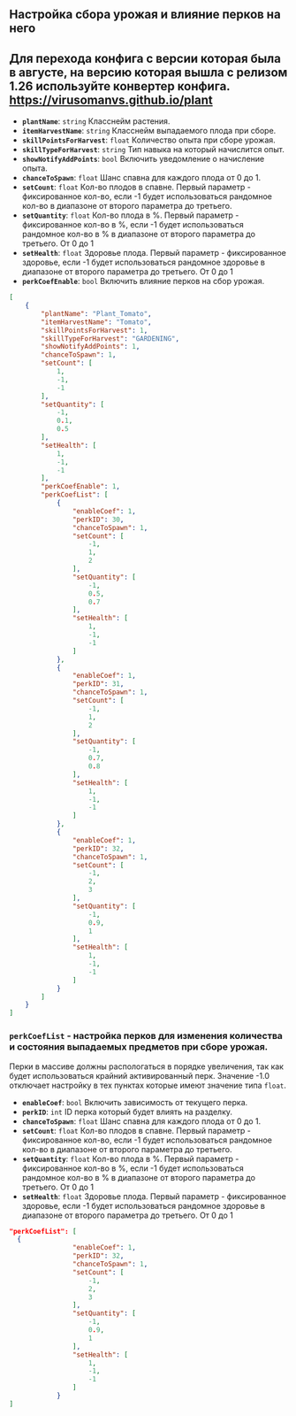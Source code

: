 ## Настройка сбора урожая и влияние перков на него

## Для перехода конфига с версии которая была в августе, на версию которая вышла с релизом 1.26 используйте конвертер конфига. https://virusomanvs.github.io/plant


- **`plantName`**: `string` Класснейм растения.
- **`itemHarvestName`**: `string` Класснейм выпадаемого плода при сборе.
- **`skillPointsForHarvest`**: `float` Количество опыта при сборе урожая.
- **`skillTypeForHarvest`**: `string` Тип навыка на который начислится опыт.
- **`showNotifyAddPoints`**: `bool` Включить уведомление о начисление опыта.
- **`chanceToSpawn`**: `float`  Шанс спавна для каждого плода от 0 до 1.
- **`setCount`**: `float` Кол-во плодов в спавне. Первый параметр - фиксированное кол-во, если -1 будет использоваться рандомное кол-во в диапазоне от второго параметра до третьего.
- **`setQuantity`**: `float` Кол-во плода в %. Первый параметр - фиксированное кол-во в %, если -1 будет использоваться рандомное кол-во в % в диапазоне от второго параметра до третьего. От 0 до 1
- **`setHealth`**: `float` Здоровье плода. Первый параметр - фиксированное здоровье, если -1 будет использоваться рандомное здоровье в диапазоне от второго параметра до третьего. От 0 до 1
- **`perkCoefEnable`**: `bool` Включить влияние перков на сбор урожая.
  
```json
[
    {
        "plantName": "Plant_Tomato",
        "itemHarvestName": "Tomato",
        "skillPointsForHarvest": 1,
        "skillTypeForHarvest": "GARDENING",
        "showNotifyAddPoints": 1,
        "chanceToSpawn": 1,
        "setCount": [
            1,
            -1,
            -1
        ],
        "setQuantity": [
            -1,
            0.1,
            0.5
        ],
        "setHealth": [
            1,
            -1,
            -1
        ],
        "perkCoefEnable": 1,
        "perkCoefList": [
            {
                "enableCoef": 1,
                "perkID": 30,
                "chanceToSpawn": 1,
                "setCount": [
                    -1,
                    1,
                    2
                ],
                "setQuantity": [
                    -1,
                    0.5,
                    0.7
                ],
                "setHealth": [
                    1,
                    -1,
                    -1
                ]
            },
            {
                "enableCoef": 1,
                "perkID": 31,
                "chanceToSpawn": 1,
                "setCount": [
                    -1,
                    1,
                    2
                ],
                "setQuantity": [
                    -1,
                    0.7,
                    0.8
                ],
                "setHealth": [
                    1,
                    -1,
                    -1
                ]
            },
            {
                "enableCoef": 1,
                "perkID": 32,
                "chanceToSpawn": 1,
                "setCount": [
                    -1,
                    2,
                    3
                ],
                "setQuantity": [
                    -1,
                    0.9,
                    1
                ],
                "setHealth": [
                    1,
                    -1,
                    -1
                ]
            }
        ]
    }
]
```

### `perkCoefList` - настройка перков для изменения количества и состояния выпадаемых предметов при сборе урожая.
Перки в массиве должны распологаться в порядке увеличения, так как будет использоваться крайний активированный перк. Значение -1.0 отключает настройку в тех пунктах которые имеют значение типа `float`.

- **`enableCoef`**: `bool` Включить зависимость от текущего перка.
- **`perkID`**: `int` ID перка который будет влиять на разделку.
- **`chanceToSpawn`**: `float`  Шанс спавна для каждого плода от 0 до 1.
- **`setCount`**: `float` Кол-во плодов в спавне. Первый параметр - фиксированное кол-во, если -1 будет использоваться рандомное кол-во в диапазоне от второго параметра до третьего.
- **`setQuantity`**: `float` Кол-во плода в %. Первый параметр - фиксированное кол-во в %, если -1 будет использоваться рандомное кол-во в % в диапазоне от второго параметра до третьего. От 0 до 1
- **`setHealth`**: `float` Здоровье плода. Первый параметр - фиксированное здоровье, если -1 будет использоваться рандомное здоровье в диапазоне от второго параметра до третьего. От 0 до 1


```json
"perkCoefList": [
  {
                "enableCoef": 1,
                "perkID": 32,
                "chanceToSpawn": 1,
                "setCount": [
                    -1,
                    2,
                    3
                ],
                "setQuantity": [
                    -1,
                    0.9,
                    1
                ],
                "setHealth": [
                    1,
                    -1,
                    -1
                ]
            }
]
```
